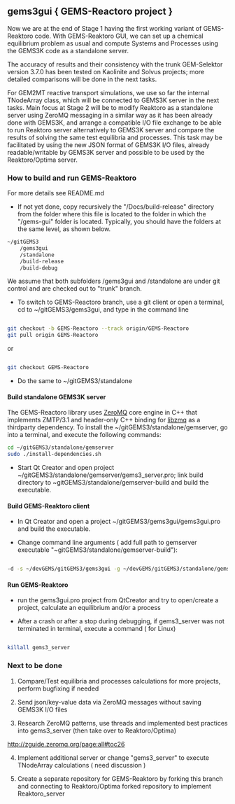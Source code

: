 ## gems3gui { GEMS-Reactoro project } ##

Now we are at the end of Stage 1 having the first working variant of GEMS-Reaktoro code.
With GEMS-Reaktoro GUI, we can set up a chemical equilibrium problem as usual and compute Systems and Processes using the GEMS3K code as a standalone server.

The accuracy of results and their consistency with the trunk GEM-Selektor version 3.7.0 has been tested on Kaolinite and Solvus projects; 
more detailed comparisons will be done in the next tasks.

For GEM2MT reactive transport simulations, we use so far the internal TNodeArray class, which will be connected to GEMS3K server in the next tasks. 
Main focus at Stage 2 will be to modify Reaktoro as a standalone server using ZeroMQ messaging in a similar way as it has been already done with GEMS3K,
and arrange a compatible I/O file exchange to be able to run Reaktoro server alternatively to GEMS3K server and compare the results of solving the same 
test equilibria and processes. This task may be facilitated by using the new JSON format of GEMS3K I/O files, already readable/writable by GEMS3K server 
and possible to be used by the Reaktoro/Optima server.  

### How to build and run GEMS-Reaktoro ###

For more details see README.md

* If not yet done, copy recursively the "/Docs/build-release" directory from the  folder where this file is located to the folder in which the "/gems-gui" folder is located. Typically, you should have the folders at the same level, as shown below.

```sh
~/gitGEMS3
    /gems3gui
    /standalone
    /build-release
    /build-debug
```
We assume that both subfolders /gems3gui and /standalone are under git control and are checked out to "trunk" branch.

* To switch to GEMS-Reactoro branch, use a git client or open a terminal, cd to ~/gitGEMS3/gems3gui, and type in the command line

```sh

git checkout -b GEMS-Reactoro --track origin/GEMS-Reactoro
git pull origin GEMS-Reactoro
```
or
```sh

git checkout GEMS-Reactoro
```

* Do the same to ~/gitGEMS3/standalone

#### Build standalone GEMS3K server ####

The GEMS-Reactoro library uses [ZeroMQ](https://github.com/zeromq/libzmq)  core engine in C++ that implements ZMTP/3.1 and header-only 
C++ binding for [libzmq](https://github.com/zeromq/cppzmq) as a thirdparty dependency. 
To install the ~/gitGEMS3/standalone/gemserver, go into a terminal, and execute the following commands:

```sh
cd ~/gitGEMS3/standalone/gemserver
sudo ./install-dependencies.sh

```

* Start Qt Creator and open project ~/gitGEMS3/standalone/gemserver/gems3_server.pro; link build directory to ~gitGEMS3/standalone/gemserver-build and build the executable.

#### Build GEMS-Reaktoro client ####

* In Qt Creator and open a project ~/gitGEMS3/gems3gui/gems3gui.pro and build the executable.

* Change command line arguments ( add full path to gemserver executable "~gitGEMS3/standalone/gemserver-build"):

```sh

-d -s ~/devGEMS/gitGEMS3/gems3gui -g ~/devGEMS/gitGEMS3/standalone/gemserver-build
```

#### Run GEMS-Reaktoro ####

* run the gems3gui.pro project from QtCreator and try to open/create a project, calculate an equilibrium and/or a process

* After a crash or after a stop during debugging, if  gems3_server was not terminated in terminal, execute a command ( for Linux)

```sh

killall gems3_server
```

### Next to be done ###

1. Compare/Test equilibria and processes calculations for more projects, perform bugfixing if needed

2.  Send json/key-value data via ZeroMQ messages without saving GEMS3K I/O files

3. Research ZeroMQ patterns, use threads and implemented best practices into gems3_server (then take over to Reaktoro/Optima)

http://zguide.zeromq.org/page:all#toc26

4. Implement additional server or change "gems3_server" to execute TNodeArray calculations ( need discussion )

5. Create a separate repository for GEMS-Reaktoro by forking this branch and connecting to Reaktoro/Optima forked repository to implement Reaktoro_server

